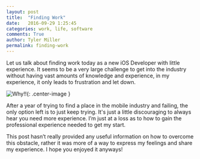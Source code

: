 ```yaml
---
layout: post
title:  "Finding Work"
date:   2016-09-29 1:25:45
categories: work, life, software 
comments: True
author: Tyler Miller
permalink: finding-work
---
```



Let us talk about finding work today as a new iOS Developer with little experience. It seems to be a very large challenge to get into the industry without having vast amounts of knowledge and experience, in my experience, it only leads to frustration and let down.

![Why!!](http://gif.co/tgFZ.gif){: .center-image }

After a year of trying to find a place in the mobile industry and failing, the only option left is to just keep trying. It's just a little discouraging to always hear you need more experience. I’m just at a loss as to how to gain the professional experience needed to get my start.

This post hasn’t really provided any useful information on how to overcome this obstacle, rather it was more of a way to express my feelings and share my experience. I hope you enjoyed it anyways!
  